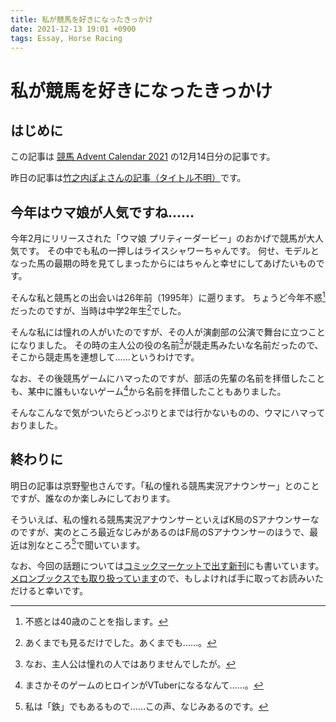 ```yaml
---
title: 私が競馬を好きになったきっかけ
date: 2021-12-13 19:01 +0900
tags: Essay, Horse Racing
---
```


# 私が競馬を好きになったきっかけ

## はじめに

この記事は [競馬 Advent Calendar 2021](https://adventar.org/calendars/6243) の12月14日分の記事です。

昨日の記事は[竹之内ぽよさんの記事（タイトル不明）](https://adventar.org/calendars/6243)です。

## 今年はウマ娘が人気ですね……

今年2月にリリースされた「ウマ娘 プリティーダービー」のおかげで競馬が大人気です。
その中でも私の一押しはライスシャワーちゃんです。
何せ、モデルとなった馬の最期の時を見てしまったからにはちゃんと幸せにしてあげたいものです。

そんな私と競馬との出会いは26年前（1995年）に遡ります。
ちょうど今年不惑[^1]だったのですが、当時は中学2年生[^2]でした。

[^1]: 不惑とは40歳のことを指します。
[^2]: あくまでも見るだけでした。あくまでも……。

そんな私には憧れの人がいたのですが、その人が演劇部の公演で舞台に立つことになりました。
その時の主人公の役の名前[^3]が競走馬みたいな名前だったので、そこから競走馬を連想して……というわけです。

なお、その後競馬ゲームにハマったのですが、部活の先輩の名前を拝借したことも、某中に誰もいないゲーム[^4]から名前を拝借したこともありました。

[^3]: なお、主人公は憧れの人ではありませんでしたが。
[^4]: まさかそのゲームのヒロインがVTuberになるなんて……。

そんなこんなで気がついたらどっぷりとまでは行かないものの、ウマにハマっておりました。

## 終わりに

明日の記事は京野聖也さんです。「私の憧れる競馬実況アナウンサー」とのことですが、誰なのか楽しみにしております。

そういえば、私の憧れる競馬実況アナウンサーといえばK局のSアナウンサーなのですが、実のところ最近なじみがあるのはF局のSアナウンサーのほうで、最近は別なところ[^5]で聞いています。

[^5]: 私は「鉄」でもあるもので……この声、なじみあるのです。

なお、今回の話題については[コミックマーケットで出す新刊](https://webcatalog.circle.ms/Perma/Circle/10092343/)にも書いています。[メロンブックスでも取り扱っています](https://www.melonbooks.co.jp/detail/detail.php?product_id=1161646)ので、もしよければ手に取ってお読みいただけると幸いです。
